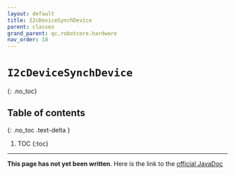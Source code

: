 ```yaml
---
layout: default
title: I2cDeviceSynchDevice
parent: classes
grand_parent: qc.robotcore.hardware
nav_order: 18
---
```

# `I2cDeviceSynchDevice`
{: .no_toc}

## Table of contents
{: .no_toc .text-delta }

1. TOC
{:toc}
---
**This page has not yet been written**. Here is the link to the [official JavaDoc](https://ftctechnh.github.io/ftc_app/doc/javadoc/com/qualcomm/robotcore/hardware/I2cDeviceSynchDevice.html)
        